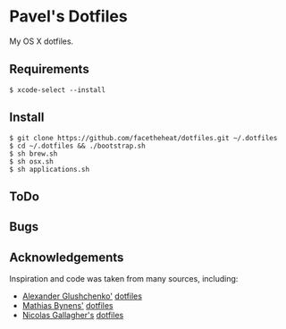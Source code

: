 # Pavel's Dotfiles
My OS X dotfiles.

## Requirements
```
$ xcode-select --install
```

## Install
```
$ git clone https://github.com/facetheheat/dotfiles.git ~/.dotfiles
$ cd ~/.dotfiles && ./bootstrap.sh
$ sh brew.sh
$ sh osx.sh
$ sh applications.sh
```

## ToDo

## Bugs

## Acknowledgements
Inspiration and code was taken from many sources, including:
* [Alexander Glushchenko'](https://github.com/glushchenko)
  [dotfiles](https://github.com/glushchenko/dotfiles)
* [Mathias Bynens'](https://github.com/mathiasbynens)
  [dotfiles](https://github.com/mathiasbynens/dotfiles)
* [Nicolas Gallagher's](https://github.com/necolas)
  [dotfiles](https://github.com/necolas/dotfiles)
